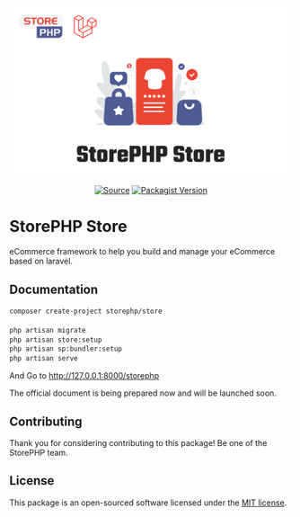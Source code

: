 <p align="center"><a href="#" target="_blank"><img src="./cover.svg"/></a></p>

<p align="center">
  <a href="https://packagist.org/packages/storephp/framework" target="_blank"><img src="https://img.shields.io/static/v1?label=Packagist&message=storephp/framework&color=blue&logo=packagist&logoColor=white" alt="Source"></a>
  <a href="https://packagist.org/packages/storephp/framework" target="_blank"><img src="https://poser.pugx.org/storephp/framework/v" alt="Packagist Version"></a>
</p>

# StorePHP Store

eCommerce framework to help you build and manage your eCommerce based on laravel.

## Documentation

```bash
composer create-project storephp/store

php artisan migrate
php artisan store:setup
php artisan sp:bundler:setup
php artisan serve
```

And Go to http://127.0.0.1:8000/storephp

The official document is being prepared now and will be launched soon.

## Contributing

Thank you for considering contributing to this package! Be one of the StorePHP team.

## License

This package is an open-sourced software licensed under the [MIT license](https://opensource.org/licenses/MIT).
